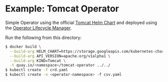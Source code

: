 # Example: Tomcat Operator

Simple Operator using the official [Tomcat Helm Chart](https://github.com/kubernetes/charts/tree/master/stable/tomcat) and deployed using the [Operator Lifecycle Manager](https://github.com/operator-framework/operator-lifecycle-manager).

Run the following from this directory:
```sh
$ docker build \
  --build-arg HELM_CHART=https://storage.googleapis.com/kubernetes-charts/tomcat-0.1.0.tgz \
  --build-arg API_VERSION=apache.org/v1alpha1 \
  --build-arg KIND=Tomcat \
  -t quay.io/<namespace>/tomcat-operator ../../
$ kubectl create -f crd.yaml
$ kubectl create -n <operator-namespace> -f csv.yaml
```
